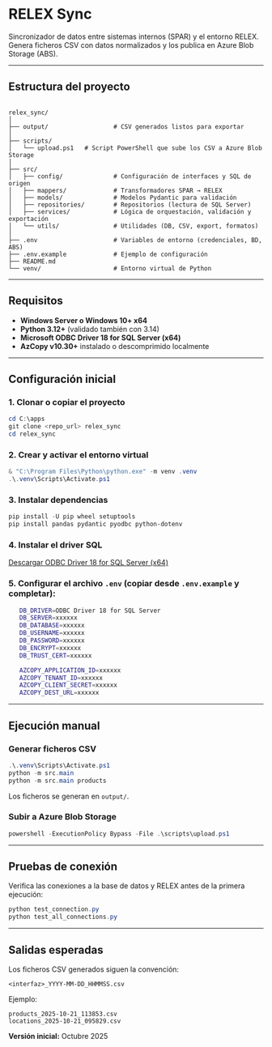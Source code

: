 # RELEX Sync

Sincronizador de datos entre sistemas internos (SPAR) y el entorno RELEX.  
Genera ficheros CSV con datos normalizados y los publica en Azure Blob Storage (ABS).

---

## Estructura del proyecto

```

relex_sync/
│
├── output/                  # CSV generados listos para exportar
│
├── scripts/
│   └── upload.ps1   # Script PowerShell que sube los CSV a Azure Blob Storage
│
├── src/
│   ├── config/              # Configuración de interfaces y SQL de origen
│   ├── mappers/             # Transformadores SPAR → RELEX
│   ├── models/              # Modelos Pydantic para validación
│   ├── repositories/        # Repositorios (lectura de SQL Server)
│   ├── services/            # Lógica de orquestación, validación y exportación
│   └── utils/               # Utilidades (DB, CSV, export, formatos)
│
├── .env                     # Variables de entorno (credenciales, BD, ABS)
├── .env.example             # Ejemplo de configuración
├── README.md
└── venv/                    # Entorno virtual de Python

````

---

## Requisitos

- **Windows Server o Windows 10+ x64**
- **Python 3.12+** (validado también con 3.14)
- **Microsoft ODBC Driver 18 for SQL Server (x64)**
- **AzCopy v10.30+** instalado o descomprimido localmente

---

## Configuración inicial

### 1. Clonar o copiar el proyecto
```powershell
cd C:\apps
git clone <repo_url> relex_sync
cd relex_sync
````

### 2. Crear y activar el entorno virtual

```powershell
& "C:\Program Files\Python\python.exe" -m venv .venv
.\.venv\Scripts\Activate.ps1
```

### 3. Instalar dependencias

```powershell
pip install -U pip wheel setuptools
pip install pandas pydantic pyodbc python-dotenv
```

### 4. Instalar el driver SQL

[Descargar ODBC Driver 18 for SQL Server (x64)](https://learn.microsoft.com/sql/connect/odbc/download-odbc-driver-for-sql-server)

### 5. Configurar el archivo `.env` (copiar desde `.env.example` y completar):

```bash
   DB_DRIVER=ODBC Driver 18 for SQL Server
   DB_SERVER=xxxxxx
   DB_DATABASE=xxxxxx
   DB_USERNAME=xxxxxx
   DB_PASSWORD=xxxxxx
   DB_ENCRYPT=xxxxxx
   DB_TRUST_CERT=xxxxxx

   AZCOPY_APPLICATION_ID=xxxxxx
   AZCOPY_TENANT_ID=xxxxxx
   AZCOPY_CLIENT_SECRET=xxxxxx
   AZCOPY_DEST_URL=xxxxxx
````

---

## Ejecución manual

### Generar ficheros CSV

```powershell
.\.venv\Scripts\Activate.ps1
python -m src.main 
python -m src.main products
```

Los ficheros se generan en `output/`.

### Subir a Azure Blob Storage

```powershell
powershell -ExecutionPolicy Bypass -File .\scripts\upload.ps1
```

---

## Pruebas de conexión

Verifica las conexiones a la base de datos y RELEX antes de la primera ejecución:

```powershell
python test_connection.py
python test_all_connections.py
```

---

## Salidas esperadas

Los ficheros CSV generados siguen la convención:

```
<interfaz>_YYYY-MM-DD_HHMMSS.csv
```

Ejemplo:

```
products_2025-10-21_113853.csv
locations_2025-10-21_095829.csv
```

**Versión inicial:** Octubre 2025

```
